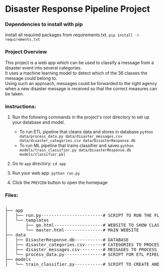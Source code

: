 # Disaster Response Pipeline Project

### Dependencies to install with pip
Install all required packages from requirements.txt. `pip install -r requirements.txt`


### Project Overview
This project is a web app which can be used to classify a message from a disaster event into several categories.  
It uses a machine learning model to detect which of the 36 classes the message could belong to.  
Using such an approach, messages could be forwarded to the right agency when a new disaster message is received so that the correct measures can be taken.

### Instructions:
1. Run the following commands in the project's root directory to set up your database and model.

    - To run ETL pipeline that cleans data and stores in database
        `python data/process_data.py data/disaster_messages.csv data/disaster_categories.csv data/DisasterResponse.db`
    - To run ML pipeline that trains classifier and saves
        `python models/train_classifier.py data/DisasterResponse.db models/classifier.pkl`

2. Go to `app` directory: `cd app`

3. Run your web app: `python run.py`

4. Click the `PREVIEW` button to open the homepage

### Files:
<pre>
.
├── app
│   ├── run.py------------------------# SCRIPT TO RUN THE FLASK APP
│   └── templates
│       ├── go.html-------------------# WEBSITE TO SHOW CLASSIFICATION RESULTS
│       └── master.html---------------# MAIN WEBSITE
├── data
│   ├── DisasterResponse.db-----------# DATABASE
│   ├── disaster_categories.csv-------# CATEGORIES TO PROCESS
│   ├── disaster_messages.csv---------# MESSAGES TO PROCESS
│   └── process_data.py---------------# SCRIPT FOR ETL PIPELINE
├── models
│   └── train_classifier.py-----------# SCRIPT TO CREATE AND TRAIN ML MODEL

</pre>
